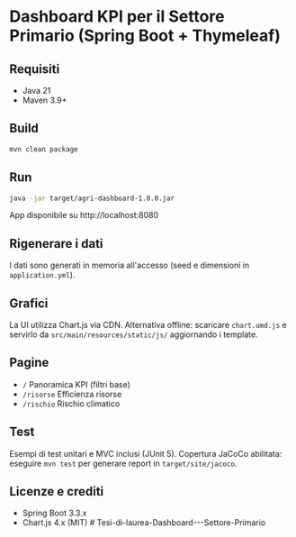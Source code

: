 # Dashboard KPI per il Settore Primario (Spring Boot + Thymeleaf)

## Requisiti
- Java 21
- Maven 3.9+

## Build
```bash
mvn clean package
```
## Run
```bash
java -jar target/agri-dashboard-1.0.0.jar
```
App disponibile su http://localhost:8080

## Rigenerare i dati
I dati sono generati in memoria all'accesso (seed e dimensioni in `application.yml`).

## Grafici
La UI utilizza Chart.js via CDN. Alternativa offline: scaricare `chart.umd.js` e servirlo da `src/main/resources/static/js/` aggiornando i template.

## Pagine
- `/` Panoramica KPI (filtri base)
- `/risorse` Efficienza risorse
- `/rischio` Rischio climatico

## Test
Esempi di test unitari e MVC inclusi (JUnit 5). Copertura JaCoCo abilitata: eseguire `mvn test` per generare report in `target/site/jacoco`.

## Licenze e crediti
- Spring Boot 3.3.x
- Chart.js 4.x (MIT)
#   T e s i - d i - l a u r e a - D a s h b o a r d - - - S e t t o r e - P r i m a r i o  
 